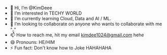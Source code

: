 - 👋 Hi, I’m @KimDeee
- 👀 I’m interested in TECHY WORLD
- 🌱 I’m currently learning Cloud, Data and AI / ML.
- 💞️ I’m looking to collaborate on anyone who wants to collaborate with me ^_^
- 📫 How to reach me, hit my email kimdee1024@gmail.com hehe
- 😄 Pronouns: HE/HIM
- ⚡ Fun fact: Don't know how to Joke HAHAHAHA

<!---
KimDeee/KimDeee is a ✨ special ✨ repository because its `README.md` (this file) appears on your GitHub profile.
You can click the Preview link to take a look at your changes.
--->
